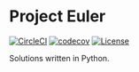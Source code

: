 # Project Euler

[![CircleCI](https://circleci.com/gh/chingc/euler-python.svg?style=shield)](https://circleci.com/gh/chingc/euler-python) [![codecov](https://codecov.io/gh/chingc/euler-python/branch/master/graph/badge.svg)](https://codecov.io/gh/chingc/euler-python) [![License](https://img.shields.io/badge/license-MIT-blue.svg)](./LICENSE)

Solutions written in Python.
